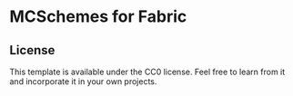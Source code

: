 # MCSchemes for Fabric


## License

This template is available under the CC0 license. Feel free to learn from it and incorporate it in your own projects.
